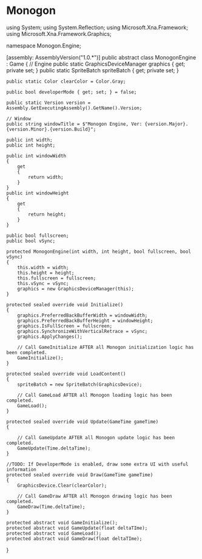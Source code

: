 # Monogon

using System;
using System.Reflection;
using Microsoft.Xna.Framework;
using Microsoft.Xna.Framework.Graphics;

namespace Monogon.Engine;

[assembly: AssemblyVersion("1.0.*")]
public abstract class MonogonEngine : Game
{
    // Engine
    public static GraphicsDeviceManager graphics { get; private set; }
    public static SpriteBatch spriteBatch { get; private set; }
    
    public static Color clearColor = Color.Gray;
    
    public bool developerMode { get; set; } = false;
    
    public static Version version = Assembly.GetExecutingAssembly().GetName().Version;
    
    // Window
    public string windowTitle = $"Monogon Engine, Ver: {version.Major}.{version.Minor}.{version.Build}";
    
    public int width;
    public int height;

    public int windowWidth
    {
        get
        {
            return width;
        }
    }
    public int windowHeight
    {
        get
        {
            return height;
        }
    }
    
    public bool fullscreen;
    public bool vSync;
    
    protected MonogonEngine(int width, int height, bool fullscreen, bool vSync)
    {
        this.width = width;
        this.height = height;
        this.fullscreen = fullscreen;
        this.vSync = vSync;
        graphics = new GraphicsDeviceManager(this);
    }

    protected sealed override void Initialize()
    {
        graphics.PreferredBackBufferWidth = windowWidth;
        graphics.PreferredBackBufferHeight = windowHeight;
        graphics.IsFullScreen = fullscreen;
        graphics.SynchronizeWithVerticalRetrace = vSync;
        graphics.ApplyChanges();
        
        // Call GameInitialize AFTER all Monogon initialization logic has been completed.
        GameInitialize();
    }

    protected sealed override void LoadContent()
    {
        spriteBatch = new SpriteBatch(GraphicsDevice);
        
        // Call GameLoad AFTER all Monogon loading logic has been completed.
        GameLoad();
    }

    protected sealed override void Update(GameTime gameTime)
    {
        
        // Call GameUpdate AFTER all Monogon update logic has been completed.
        GameUpdate(Time.deltaTime);
    }

    //TODO: If DeveloperMode is enabled, draw some extra UI with useful information
    protected sealed override void Draw(GameTime gameTime)
    {
        GraphicsDevice.Clear(clearColor);
        
        // Call GameDraw AFTER all Monogon drawing logic has been completed.
        GameDraw(Time.deltaTime);
    }
    
    protected abstract void GameInitialize();
    protected abstract void GameUpdate(float deltaTIme);
    protected abstract void GameLoad();
    protected abstract void GameDraw(float deltaTIme);
}
